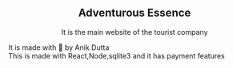 <h2 style="text-align:center">Adventurous Essence</h2>
<p style="text-align:center">It is the main website of the tourist company</p>
<p1 style="text-align:center">It is made with 💖 by Anik Dutta</p1><br/>
<p2 style="text-align:center">This is made with React,Node,sqlite3 and it has payment features</p2>



